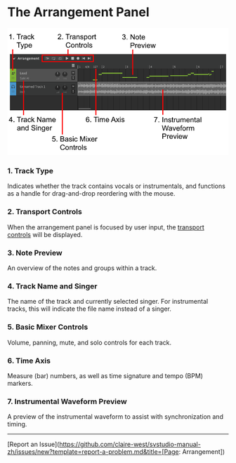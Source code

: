 # The Arrangement Panel

![The Arrangement Panel](../img/workspace/arrangement.png)

### 1. Track Type
Indicates whether the track contains vocals or instrumentals, and functions as a handle for drag-and-drop reordering with the mouse.

### 2. Transport Controls
When the arrangement panel is focused by user input, the [transport controls](../quickstart/playback.md) will be displayed.

### 3. Note Preview
An overview of the notes and groups within a track.

### 4. Track Name and Singer
The name of the track and currently selected singer. For instrumental tracks, this will indicate the file name instead of a singer.

### 5. Basic Mixer Controls
Volume, panning, mute, and solo controls for each track.

### 6. Time Axis
Measure (bar) numbers, as well as time signature and tempo (BPM) markers.

### 7. Instrumental Waveform Preview
A preview of the instrumental waveform to assist with synchronization and timing.

---

[Report an Issue](https://github.com/claire-west/svstudio-manual-zh/issues/new?template=report-a-problem.md&title=[Page: Arrangement])